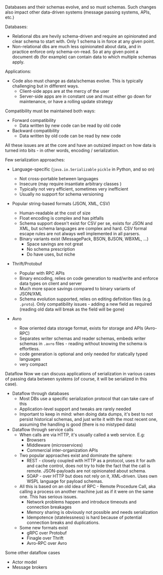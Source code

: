 Databases and their schemas evolve, and so must schemas. Such changes also impact other data-driven systems (message passing systems, APIs, etc.)

Databases:
- Relational dbs are hevily schema-driven and require an opinionated and clear schema to start with. Only 1 schema is in force at any given point.
- Non-relational dbs are much less opinionated about data, and in practice enforce only schema-on-read. So at any given point a document db (for example) can contain data to which multiple schemas apply. 

Applications:
- Code also must change as data/schemas evolve. This is typically challenging but in different ways.
    - Client-side apps are at the mercy of the user
    - Server-side apps are in constant use and must either go down for maintenance, or have a rolling update strategy

Compatibility must be maintained both ways:
- Forward compatibility
    - Data written by new code can be read by old code
- Backward compatibility 
    - Data written by old code can be read by new code

All these issues are at the core and have an outsized impact on how data is turned into bits - in other words, encoding / serialization.

Few serialization approaches:
- Language-specific (`java.io.Serializable` `pickle` in Python, and so on) 
    - Not cross-portable between languages
    - Insecure (may require insantiate arbitrary classes )    
    - Typically not very efficient, sometimes very inefficient
    - Usually no support for schema versioning

- Popular string-based formats (JSON, XML, CSV)
    - Human-readable at the cost of size
    - Float encoding is complex and has pitfalls
    - Schema support doesn't exist for CSV per se, exists for JSON and XML, but schema languages are complex and hard. CSV formal escape rules are not always well implemented in all parsers.
    - Binary variants exist (MessagePack, BSON, BJSON, WBXML, ...)
        - Space savings are not great
        - No schema prescription
        - Do have uses, but niche

- Thrift/Protobuf
    - Popular with RPC APIs
    - Binary encoding, relies on code generation to read/write and enforce data types on client and server
    - Much more space savings compared to binary variants of JSON/XML
    - Schema evolution supported, relies on editing definition files (e.g. `.proto`). Only compatibility issues - adding a new field as required (reading old data will break as the field will be gone)

- Avro
    - Row oriented data storage format, exists for storage and APIs (Avro-RPC)
    - Separates writer schemas and reader schemas, embeds writer schemas in `.avro` files - reading without knowing the schema is effortless.
    - code generation is optional and only needed for statically typed languages
    - very compact


Dataflow
Now we can discuss applications of serialization in various cases of passing data between systems (of course, it will be serialized in this case).
- Dataflow through databases
    - Most DBs use a specific serialization protocol that can take care of this  
    - Application-level support and tweaks are rarely needed
    - Important to keep in mind: when doing data dumps, it's best to not persist historical schemas, and just write it with the most recent one, assuming the handling is good (there is no mistyped data)
- Dataflow through service calls
    - When calls are via HTTP, it's usually called a web service. E.g:
        - Browsers
        - Middleware (microservices)
        - Commercial inter-organization APIs
    - Two popular approaches exist and dominate the sphere:
        - REST - closely coupled with HTTP as a protocol, uses it for auth and cache control, does not try to hide the fact that the call is remote. JSON-payloads are not opinionated about schema.
        - SOAP - over HTTP but does not rely on it, XML-driven. Uses own WSPL language for payload schemas.
    - All this is based on an old idea of RPC - Remote Procedure Call, aka calling a process on another machine just as if it were on the same one. This has serious issues.
        - Network problems happen and introduce timeouts and connection breakages
        - Memory sharing is obviously not possible and needs serialization
        - Idempotence (statelessness) is hard because of potential connection breaks and duplications.
    - Some new formats exist
        - gRPC over Protobuf
        - Finagle over Thrift
        - Avro-RPC over Avro

Some other dataflow cases
- Actor model
- Message brokers